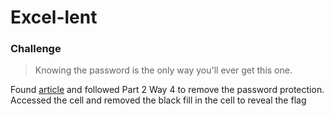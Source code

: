 # Excel-lent

### Challenge
> Knowing the password is the only way you'll ever get this one.

Found [article](https://www.fonecope.com/remove-password-from-excel.html) and followed Part 2 Way 4 to remove the password protection.  Accessed the cell and removed the black fill in the cell to reveal the flag
